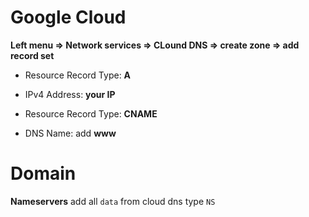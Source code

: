 # Google Cloud

**Left menu => Network services => CLound DNS => create zone => add record set**
- Resource Record Type: **A**
- IPv4 Address: **your IP**

- Resource Record Type: **CNAME**
- DNS Name: add **www**

# Domain
**Nameservers**
add all `data` from cloud dns type `NS`
